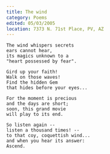 ```yaml
---
title: The wind
category: Poems
edited: 05/03/2005
location: 7373 N. 71st Place, PV, AZ
---
```


    The wind whispers secrets
    ears cannot hear,
    its magics unknown to a
    "heart possessed by fear".

    Gird up your faith!
    Walk on those waves!
    Find the hidden Gem
    that hides before your eyes...

    For the moment is precious
    and the days are short;
    soon, this grand movie
    will play to its end.

    So listen again --
    listen a thousand times! --
    to that coy, coquettish wind...
    and when you hear its answer:
    Ascend.


